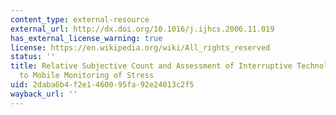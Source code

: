 ```yaml
---
content_type: external-resource
external_url: http://dx.doi.org/10.1016/j.ijhcs.2006.11.019
has_external_license_warning: true
license: https://en.wikipedia.org/wiki/All_rights_reserved
status: ''
title: Relative Subjective Count and Assessment of Interruptive Technologies Applied
  to Mobile Monitoring of Stress
uid: 2daba6b4-f2e1-4600-95fa-92e24013c2f5
wayback_url: ''
---
```


